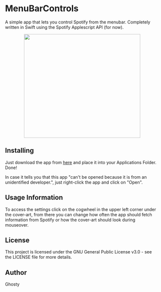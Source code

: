 # MenuBarControls

A simple app that lets you control Spotify from the menubar. Completely written in Swift using the Spotify Applescript API (for now).

<p align="center">
  <img width="381" height="340" src="https://user-images.githubusercontent.com/17564201/28537113-174007a2-70aa-11e7-9412-1e37894b273e.png">
</p>

## Installing

Just download the app from [here](https://github.com/Ghosty141/MenuBarControls/releases/) and place it into your Applications Folder. Done!

In case it tells you that this app "can't be opened because it is from an unidentified developer.", just right-click the app and click on "Open".

## Usage Information

To access the settings click on the cogwheel in the upper left corner under the cover-art, from there you can change how often the app should fetch information from Spotify or how the cover-art should look during mouseover.

## License

This project is licensed under the GNU General Public License v3.0 - see the LICENSE file for more details.

## Author

Ghosty
